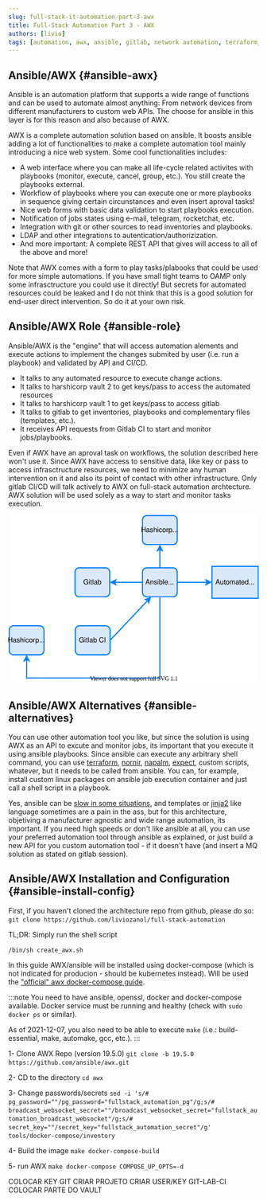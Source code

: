 ```yaml
---
slug: full-stack-it-automation-part-3-awx
title: Full-Stack Automation Part 3 - AWX
authors: [livio]
tags: [automation, awx, ansible, gitlab, network automation, terraform, playbook, inventory]
---
```


## Ansible/AWX {#ansible-awx}

Ansible is an automation platform that supports a wide range of functions and can be used to automate almost anything: From network devices from different manufacturers to custom web APIs. The choose for ansible in this layer is for this reason and also because of AWX.

AWX is a complete automation solution based on ansible. It boosts ansible adding a lot of functionalities to make a complete automation tool mainly introducing a nice web system. Some cool functionalities includes:
- A web interface where you can make all life-cycle related activites with
playbooks (monitor, execute, cancel, group, etc.). You still create the playbooks external.
- Workflow of playbooks where you can execute one or more playbooks in sequence giving certain circunstances and even insert aproval tasks!
- Nice web forms with basic data validation to start playbooks execution.
- Notification of jobs states using e-mail, telegram, rocketchat, etc.
- Integration with git or other sources to read inventories and playbooks.
- LDAP and other integrations to autentication/authorizization.
- And more important: A complete REST API that gives will access to all of the above and more!


Note that AWX comes with a form to play tasks/plabooks that could be used for more simple automations. If you have small tight teams to OAMP only some infrasctructure you could use it directly! But secrets for automated resources could be leaked and I do not think that this is a good solution for end-user direct intervention. So do it at your own risk.

## Ansible/AWX Role {#ansible-role}

Ansible/AWX is the "engine" that will access automation alements and execute actions to implement the changes submited by user (i.e. run a playbook) and validated by API and CI/CD.

- It talks to any automated resource to execute change actions.
- It talks to harshicorp vault 2 to get keys/pass to access the automated resources
- It talks to harshicorp vault 1 to get keys/pass to access gitlab
- It talks to gitlab to get inventories, playbooks and complementary files (templates, etc.).
- It receives API requests from Gitlab CI to start and monitor jobs/playbooks.

Even if AWX have an aproval task on workflows, the solution described here won't use it. Since AWX have access to sensitive data, like key or pass to access infrasctructure resources, we need to minimize any human intervention on it and also its point of contact with other infrastructure. Only gitlab CI/CD will talk actively to AWX on full-stack automation archtecture. AWX  solution will be used solely as a way to start and monitor tasks execution.

![AWX/ansible role on architecture](./img/awx_arch.svg)

## Ansible/AWX Alternatives {#ansible-alternatives}

You can use other automation tool you like, but since the solution is using AWX as an API to excute and monitor jobs, its important that you execute it using ansible playbooks. Since ansible can execute any arbitrary shell command, you can use [terraform](https://www.terraform.io/), [nornir](https://nornir.readthedocs.io/en/latest/), [napalm](https://napalm.readthedocs.io/en/latest/), [expect](https://en.wikipedia.org/wiki/Expect), custom scripts, whatever, but it needs to be called from ansible. You can, for example, install custom linux packages on ansible job execution container and just call a shell script in a playbook.

Yes, ansible can be [slow in some situations](https://networklore.com/ansible-nornir-speed/), and templates or [jinja2](https://docs.ansible.com/ansible/latest/user_guide/playbooks_templating.html) like language sometimes are a pain in the ass, but for this architecture, objetiving a manufacturer agnostic and wide range automation, its important. If you need high speeds or don't like ansible at all, you can use your preferred automation tool through ansible as explained, or just build a new API for you custom automation tool - if it doesn't have (and insert a MQ solution as stated on gitlab session).


## Ansible/AWX Installation and Configuration {#ansible-install-config}

First, if you haven't cloned the architecture repo from github, please do so: ```git clone https://github.com/liviozanol/full-stack-automation```

TL;DR: Simply run the shell script
```
/bin/sh create_awx.sh
```

In this guide AWX/ansible will be installed using docker-compose (which is not indicated for producion - should be kubernetes instead). Will be used the ["official" awx docker-compose guide](https://github.com/ansible/awx/blob/devel/tools/docker-compose/README.md).

:::note
You need to have ansible, openssl, docker and docker-compose available. Docker service must be running and healthy (check with ```sudo docker ps``` or similar).

As of 2021-12-07, you also need to be able to execute ```make``` (i.e.: build-essential, make, automake, gcc, etc.).
:::

1- Clone AWX Repo (version 19.5.0)
```git clone -b 19.5.0 https://github.com/ansible/awx.git```

2- CD to the directory
```cd awx```

3- Change passwords/secrets
```sed -i 's/# pg_password=""/pg_password="fullstack_automation_pg"/g;s/# broadcast_websocket_secret=""/broadcast_websocket_secret="fullstack_automation_broadcast_websocket"/g;s/# secret_key=""/secret_key="fullstack_automation_secret"/g' tools/docker-compose/inventory```

4- Build the image
```make docker-compose-build```

5- run AWX
```make docker-compose COMPOSE_UP_OPTS=-d```

COLOCAR KEY GIT
CRIAR PROJETO
CRIAR USER/KEY GIT-LAB-CI
COLOCAR PARTE DO VAULT
